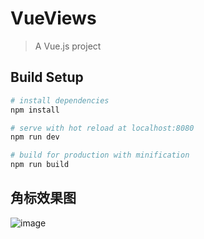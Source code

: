 # VueViews

> A Vue.js project

## Build Setup

``` bash
# install dependencies
npm install

# serve with hot reload at localhost:8080
npm run dev

# build for production with minification
npm run build


```
## 角标效果图
![image](https://raw.githubusercontent.com/walking11/VueViews/master/src/assets/img/radial-gradient.jpg)
